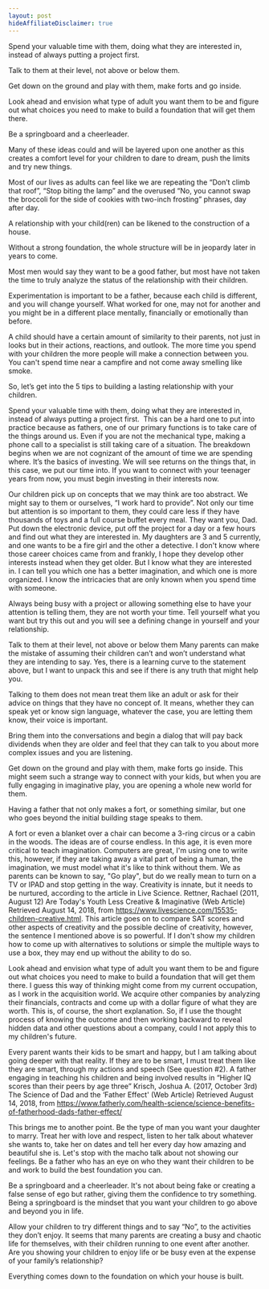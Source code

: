 ```yaml
---
layout: post
hideAffiliateDisclaimer: true
---
```




Spend your valuable time with them, doing what they are interested in, instead of always putting a project first.

Talk to them at their level, not above or below them.

Get down on the ground and play with them, make 
forts and go inside.

Look ahead and envision what type of adult you want them to be and figure out what choices you need to make to build a foundation that will get them there.

Be a springboard and a cheerleader.

Many of these ideas could and will be layered upon one another as this creates a comfort level for your children to dare to dream, push the limits and try new things.

Most of our lives as adults can feel like we are repeating the “Don’t climb that roof”, “Stop biting the lamp” and the overused “No, you cannot swap the broccoli for the side of cookies with two-inch frosting” phrases, day after day.

A relationship with your child(ren) can be likened to the construction of a house.

Without a strong foundation, the whole structure will be in jeopardy later in years to come.

Most men would say they want to be a good father, but most have not taken the time to truly analyze the status of the relationship with their children.

Experimentation is important to be a father, because each child is different, and you will change yourself. What worked for one, may not for another and you might be in a different place mentally, financially or emotionally than before.

A child should have a certain amount of similarity to their parents, not just in looks but in their actions, reactions, and outlook. The more time you spend with your children the more people will make a connection between you. You can't spend time near a campfire and not come away smelling like smoke.

So, let’s get into the 5 tips to building a lasting relationship with your children.

Spend your valuable time with them, doing what they are interested in, instead of always putting a project first. 
This can be a hard one to put into practice because as fathers, one of our primary functions is to take care of the things around us. Even if you are not the mechanical type, making a phone call to a specialist is still taking care of a situation. The breakdown begins when we are not cognizant of the amount of time we are spending where. It’s the basics of investing. We will see returns on the things that, in this case, we put our time into. If you want to connect with your teenager years from now, you must begin investing in their interests now.

Our children pick up on concepts that we may think are too abstract. We might say to them or ourselves, “I work hard to provide”. Not only our time but attention is so important to them, they could care less if they have thousands of toys and a full course buffet every meal. They want you, Dad. Put down the electronic device, put off the project for a day or a few hours and find out what they are interested in. My daughters are 3 and 5 currently, and one wants to be a fire girl and the other a detective. I don't know where those career choices came from and frankly, I hope they develop other interests instead when they get older. But I know what they are interested in. I can tell you which one has a better imagination, and which one is more organized. I know the intricacies that are only known when you spend time with someone.

Always being busy with a project or allowing something else to have your attention is telling them, they are not worth your time. Tell yourself what you want but try this out and you will see a defining change in yourself and your relationship.

Talk to them at their level, not above or below them
Many parents can make the mistake of assuming their children can’t and won’t understand what they are intending to say. Yes, there is a learning curve to the statement above, but I want to unpack this and see if there is any truth that might help you.

Talking to them does not mean treat them like an adult or ask for their advice on things that they have no concept of. It means, whether they can speak yet or know sign language, whatever the case, you are letting them know, their voice is important.

Bring them into the conversations and begin a dialog that will pay back dividends when they are older and feel that they can talk to you about more complex issues and you are listening.

Get down on the ground and play with them, make forts go inside.
This might seem such a strange way to connect with your kids, but when you are fully engaging in imaginative play, you are opening a whole new world for them.

Having a father that not only makes a fort, or something similar, but one who goes beyond the initial building stage speaks to them.

A fort or even a blanket over a chair can become a 3-ring circus or a cabin in the woods. The ideas are of course endless. In this age, it is even more critical to teach imagination. Computers are great, I'm using one to write this, however, if they are taking away a vital part of being a human, the imagination, we must model what it's like to think without them. We as parents can be known to say, "Go play", but do we really mean to turn on a TV or IPAD and stop getting in the way. Creativity is innate, but it needs to be nurtured, according to the article in Live Science. Rettner, Rachael (2011, August 12) Are Today's Youth Less Creative & Imaginative (Web Article) Retrieved August 14, 2018, from https://www.livescience.com/15535-children-creative.html. This article goes on to compare SAT scores and other aspects of creativity and the possible decline of creativity, however, the sentence I mentioned above is so powerful. If I don't show my children how to come up with alternatives to solutions or simple the multiple ways to use a box, they may end up without the ability to do so.

Look ahead and envision what type of adult you want them to be and figure out what choices you need to make to build a foundation that will get them there.
I guess this way of thinking might come from my current occupation, as I work in the acquisition world. We acquire other companies by analyzing their financials, contracts and come up with a dollar figure of what they are worth. This is, of course, the short explanation. So, if I use the thought process of knowing the outcome and then working backward to reveal hidden data and other questions about a company, could I not apply this to my children's future.

Every parent wants their kids to be smart and happy, but I am talking about going deeper with that reality. If they are to be smart, I must treat them like they are smart, through my actions and speech (See question #2). A father engaging in teaching his children and being involved results in “Higher IQ scores than their peers by age three” Krisch, Joshua A. (2017, October 3rd) The Science of Dad and the ‘Father Effect' (Web Article) Retrieved August 14, 2018, from https://www.fatherly.com/health-science/science-benefits-of-fatherhood-dads-father-effect/

This brings me to another point. Be the type of man you want your daughter to marry. Treat her with love and respect, listen to her talk about whatever she wants to, take her on dates and tell her every day how amazing and beautiful she is. Let's stop with the macho talk about not showing our feelings. Be a father who has an eye on who they want their children to be and work to build the best foundation you can.

Be a springboard and a cheerleader.
It's not about being fake or creating a false sense of ego but rather, giving them the confidence to try something. Being a springboard is the mindset that you want your children to go above and beyond you in life.

Allow your children to try different things and to say “No”, to the activities they don’t enjoy. It seems that many parents are creating a busy and chaotic life for themselves, with their children running to one event after another. Are you showing your children to enjoy life or be busy even at the expense of your family’s relationship?

Everything comes down to the foundation on which your house is built.

